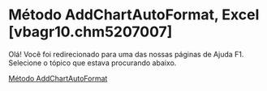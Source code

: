 
# Método AddChartAutoFormat, Excel [vbagr10.chm5207007]

Olá! Você foi redirecionado para uma das nossas páginas de Ajuda F1. Selecione o tópico que estava procurando abaixo.

[Método AddChartAutoFormat](http://msdn.microsoft.com/library/a75fe1dd-72f5-526c-a9b4-a309825e84d7%28Office.15%29.aspx)
